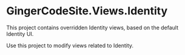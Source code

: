 ﻿# GingerCodeSite.Views.Identity

This project contains overridden Identity views, based on the default Identity UI.

Use this project to modify views related to Identity.